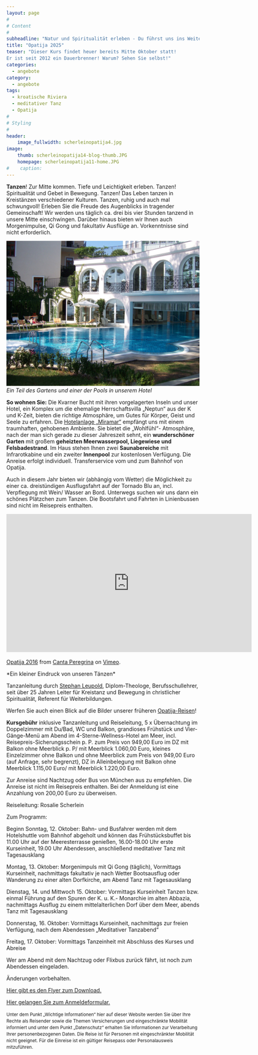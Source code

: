 ```yaml
---
layout: page
#
# Content
#
subheadline: "Natur und Spiritualität erleben - Du führst uns ins Weite - meditatives Tanzen an der kroatischen Riviera in Opatija „Atemholen für Körper, Geist und Seele“ 12. bis 17. Oktober 2025 - 6 Tage genießen!"
title: "Opatija 2025"
teaser: "Dieser Kurs findet heuer bereits Mitte Oktober statt!
Er ist seit 2012 ein Dauerbrenner! Warum? Sehen Sie selbst!"
categories:
  - angebote
category:
  - angebote
tags:
  - kroatische Riviera
  - meditativer Tanz
  - Opatija
#
# Styling
#
header:
    image_fullwidth: scherleinopatija4.jpg
image:
    thumb: scherleinopatija14-blog-thumb.JPG
    homepage: scherleinopatija11-home.JPG
#    caption:  
---
```


**Tanzen**! Zur Mitte kommen. Tiefe und Leichtigkeit erleben. Tanzen! Spiritualität und Gebet in Bewegung. Tanzen! Das Leben tanzen in Kreistänzen verschiedener Kulturen. Tanzen, ruhig und auch mal schwungvoll! Erleben Sie die Freude des Augenblicks in tragender Gemeinschaft! Wir werden uns täglich ca. drei bis vier Stunden tanzend in unsere Mitte einschwingen. Darüber hinaus bieten wir Ihnen auch Morgenimpulse, Qi Gong und fakultativ Ausflüge an.
Vorkenntnisse sind nicht erforderlich.

![Ein Teil des Gartens und einer der Pools in unserem Hotel](/images/scherleinopatija15.JPG)
*Ein Teil des Gartens und einer der Pools in unserem Hotel*

**So wohnen Sie:**
Die Kvarner Bucht mit ihren vorgelagerten Inseln und unser Hotel, ein Komplex um die ehemalige Herrschaftsvilla „Neptun“ aus der K und K-Zeit, bieten die richtige Atmosphäre, um Gutes für Körper, Geist und Seele zu erfahren.
Die [Hotelanlage „Miramar“](https://www.hotel-miramar.info/de/) empfängt uns mit einem traumhaften, gehobenen Ambiente. Sie bietet die „Wohlfühl“- Atmosphäre, nach der man sich gerade zu dieser Jahreszeit sehnt, ein **wunderschöner Garten** mit großem **geheizten Meerwasserpool, Liegewiese und Felsbadestrand**. Im Haus stehen Ihnen zwei **Saunabereiche** mit Infrarotkabine und ein zweiter **Innenpool** zur kostenlosen Verfügung. Die Anreise erfolgt individuell. Transferservice vom und zum Bahnhof von Opatija.

Auch in diesem Jahr bieten wir (abhängig vom Wetter) die Möglichkeit zu einer ca. dreistündigen Ausflugsfahrt auf der Tornado Blu an, incl. Verpflegung mit Wein/ Wasser an Bord. Unterwegs suchen wir uns dann ein schönes Plätzchen zum Tanzen. Die Bootsfahrt und Fahrten in Linienbussen sind nicht im Reisepreis enthalten.

<iframe src="https://player.vimeo.com/video/197186378" width="640" height="360" frameborder="0" webkitallowfullscreen mozallowfullscreen allowfullscreen></iframe>
<p><a href="https://vimeo.com/197186378">Opatija 2016</a> from <a href="https://vimeo.com/user60798339">Canta Peregrina</a> on <a href="https://vimeo.com">Vimeo</a>.</p>
*Ein kleiner Eindruck von unseren Tänzen*

Tanzanleitung durch [Stephan Leupold](/referenten/), Diplom-Theologe, Berufsschullehrer, seit über 25 Jahren Leiter für Kreistanz und Bewegung in christlicher Spiritualität, Referent für Weiterbildungen.

Werfen Sie auch einen Blick auf die Bilder unserer früheren [Opatija-Reisen](/impressionen/opatija/)!

**Kursgebühr** inklusive Tanzanleitung und Reiseleitung, 5 x Übernachtung im Doppelzimmer mit Du/Bad, WC und Balkon, grandioses Frühstück und Vier-Gänge-Menü am Abend im 4-Sterne-Wellness-Hotel am Meer, incl. Reisepreis-Sicherungsschein p. P. zum Preis von 949,00 Euro im DZ mit Balkon ohne Meerblick p. P/ mit Meerblick 1.060,00 Euro, kleines Einzelzimmer ohne Balkon und ohne Meerblick zum Preis von 949,00 Euro (auf Anfrage, sehr begrenzt), DZ in Alleinbelegung mit Balkon ohne Meerblick 1.115,00 Euro/ mit Meerblick 1.220,00 Euro.

Zur Anreise sind Nachtzug oder Bus von München aus zu empfehlen. Die Anreise ist nicht im Reisepreis enthalten. Bei der Anmeldung ist eine Anzahlung von 200,00 Euro zu überweisen.

Reiseleitung: Rosalie Scherlein

Zum Programm:

Beginn Sonntag, 12. Oktober: Bahn- und Busfahrer werden mit dem Hotelshuttle vom Bahnhof abgeholt und können das Frühstücksbuffet bis 11.00 Uhr auf der Meeresterrasse genießen, 16.00-18.00 Uhr erste Kurseinheit, 19.00 Uhr Abendessen, anschließend meditativer Tanz mit Tagesausklang

Montag, 13. Oktober: Morgenimpuls mit Qi Gong (täglich), Vormittags Kurseinheit, nachmittags fakultativ je nach Wetter Bootsausflug oder Wanderung zu einer alten Dorfkirche, am Abend Tanz mit Tagesausklang

Dienstag, 14. und Mittwoch 15. Oktober: Vormittags Kurseinheit Tanzen bzw. einmal Führung auf den Spuren der K. u. K.- Monarchie im alten Abbazia, nachmittags Ausflug zu einem mittelalterlichen Dorf über dem Meer, abends Tanz mit Tagesausklang

Donnerstag, 16. Oktober: Vormittags Kurseinheit, nachmittags zur freien Verfügung, nach dem Abendessen „Meditativer Tanzabend“

Freitag, 17. Oktober: Vormittags Tanzeinheit mit Abschluss des Kurses und Abreise

Wer am Abend mit dem Nachtzug oder Flixbus zurück fährt, ist noch zum Abendessen eingeladen.

Änderungen vorbehalten.

[Hier gibt es den Flyer zum Download.](/assets/downloads/Opatija_2025.pdf)

[Hier gelangen Sie zum Anmeldeformular.](/anmeldung/)

<body><small>
	Unter dem Punkt „Wichtige Informationen“ hier auf dieser Website werden Sie über Ihre Rechte als Reisender sowie die Themen Versicherungen und eingeschränkte Mobilität informiert und unter dem Punkt „Datenschutz“ erhalten Sie Informationen zur Verarbeitung Ihrer personenbezogenen Daten. Die Reise ist für Personen mit eingeschränkter Mobilität nicht geeignet. Für die Einreise ist ein gültiger Reisepass oder Personalausweis mitzuführen.
</small></body>
